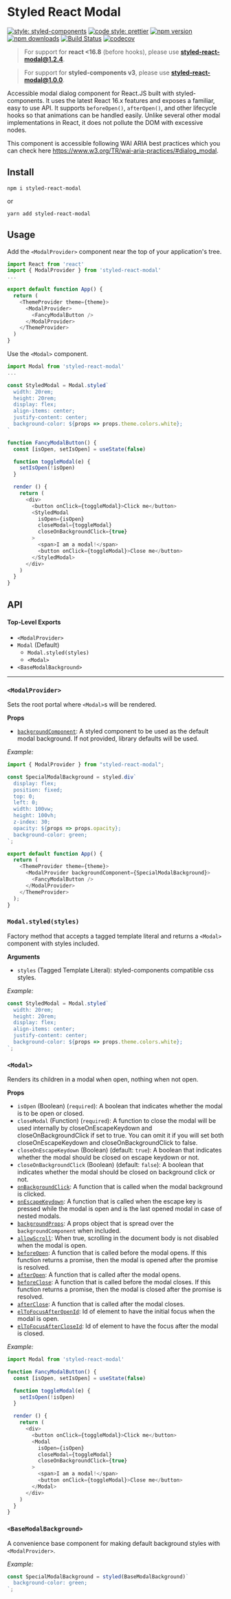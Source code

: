 # Styled React Modal

[![style: styled-components](https://img.shields.io/badge/style-%F0%9F%92%85%20styled--components-orange.svg?colorB=daa357&colorA=db748e)](https://github.com/styled-components/styled-components) [![code style: prettier](https://img.shields.io/badge/code_style-prettier-ff69b4.svg?style=flat-square)](https://github.com/prettier/prettier)
[![npm version](https://img.shields.io/npm/v/styled-react-modal.svg)](https://www.npmjs.com/package/styled-react-modal) [![npm downloads](https://img.shields.io/npm/dm/styled-react-modal.svg)](https://www.npmjs.com/package/styled-react-modal) [![Build Status](https://travis-ci.com/AlexanderRichey/styled-react-modal.svg?branch=master)](https://travis-ci.com/AlexanderRichey/styled-react-modal) [![codecov](https://codecov.io/gh/AlexanderRichey/styled-react-modal/branch/master/graph/badge.svg)](https://codecov.io/gh/AlexanderRichey/styled-react-modal)

> For support for **react <16.8** (before hooks), please use **styled-react-modal@1.2.4**.

> For support for **styled-components v3**, please use **styled-react-modal@1.0.0**.

Accessible modal dialog component for React.JS built with styled-components. It uses the latest React 16.x features and exposes a familiar, easy to use API. It supports `beforeOpen()`, `afterOpen()`, and other lifecycle hooks so that animations can be handled easily. Unlike several other modal implementations in React, it does not pollute the DOM with excessive nodes.

This component is accessible following WAI ARIA best practices which you can check here https://www.w3.org/TR/wai-aria-practices/#dialog_modal.

## Install

```
npm i styled-react-modal
```

or

```
yarn add styled-react-modal
```

## Usage

Add the `<ModalProvider>` component near the top of your application's tree.

```js
import React from 'react'
import { ModalProvider } from 'styled-react-modal'
...

export default function App() {
  return (
    <ThemeProvider theme={theme}>
      <ModalProvider>
        <FancyModalButton />
      </ModalProvider>
    </ThemeProvider>
  )
}
```

Use the `<Modal>` component.

```js
import Modal from 'styled-react-modal'
...

const StyledModal = Modal.styled`
  width: 20rem;
  height: 20rem;
  display: flex;
  align-items: center;
  justify-content: center;
  background-color: ${props => props.theme.colors.white};
`

function FancyModalButton() {
  const [isOpen, setIsOpen] = useState(false)

  function toggleModal(e) {
    setIsOpen(!isOpen)
  }

  render () {
    return (
      <div>
        <button onClick={toggleModal}>Click me</button>
        <StyledModal
          isOpen={isOpen}
          closeModal={toggleModal}
          closeOnBackgroundClick={true}
        >
          <span>I am a modal!</span>
          <button onClick={toggleModal}>Close me</button>
        </StyledModal>
      </div>
    )
  }
}

```

## API

#### Top-Level Exports

- `<ModalProvider>`
- `Modal` (Default)
  - `Modal.styled(styles)`
  - `<Modal>`
- `<BaseModalBackground>`

<hr>

### `<ModalProvider>`

Sets the root portal where `<Modal>`s will be rendered.

**Props**

- [`backgroundComponent`](Component): A styled component to be used as the default modal background. If not provided, library defaults will be used.

_Example:_

```js
import { ModalProvider } from "styled-react-modal";

const SpecialModalBackground = styled.div`
  display: flex;
  position: fixed;
  top: 0;
  left: 0;
  width: 100vw;
  height: 100vh;
  z-index: 30;
  opacity: ${props => props.opacity};
  background-color: green;
`;

export default function App() {
  return (
    <ThemeProvider theme={theme}>
      <ModalProvider backgroundComponent={SpecialModalBackground}>
        <FancyModalButton />
      </ModalProvider>
    </ThemeProvider>
  );
}
```

### `Modal.styled(styles)`

Factory method that accepts a tagged template literal and returns a `<Modal>` component with styles included.

**Arguments**

- `styles` (Tagged Template Literal): styled-components compatible css styles.

_Example:_

```js
const StyledModal = Modal.styled`
  width: 20rem;
  height: 20rem;
  display: flex;
  align-items: center;
  justify-content: center;
  background-color: ${props => props.theme.colors.white};
`;
```

### `<Modal>`

Renders its children in a modal when open, nothing when not open.

**Props**

- `isOpen` (Boolean) (`required`): A boolean that indicates whether the modal is to be open or closed.
- `closeModal` (Function) (`required`): A function to close the modal will be used internally by closeOnEscapeKeydown and closeOnBackgroundClick if set to true. You can omit it if you will set both closeOnEscapeKeydown and closeOnBackgroundClick to false.
- `closeOnEscapeKeydown` (Boolean) (default: `true`): A boolean that indicates whether the modal should be closed on escape keydown or not.
- `closeOnBackgroundClick` (Boolean) (default: `false`): A boolean that indicates whether the modal should be closed on background click or not.
- [`onBackgroundClick`](Function): A function that is called when the modal background is clicked.
- [`onEscapeKeydown`](Function): A function that is called when the escape key is pressed while the modal is open and is the last opened modal in case of nested modals.
- [`backgroundProps`](Object): A props object that is spread over the `backgroundComponent` when included.
- [`allowScroll`](Boolean): When true, scrolling in the document body is not disabled when the modal is open.
- [`beforeOpen`](Function): A function that is called before the modal opens. If this function returns a promise, then the modal is opened after the promise is resolved.
- [`afterOpen`](Function): A function that is called after the modal opens.
- [`beforeClose`](Function): A function that is called before the modal closes. If this function returns a promise, then the modal is closed after the promise is resolved.
- [`afterClose`](Function): A function that is called after the modal closes.
- [`elToFocusAfterOpenId`](String): Id of element to have the initial focus when the modal is open.
- [`elToFocusAfterCloseId`](String): Id of element to have the focus after the modal is closed.

_Example:_

```js
import Modal from 'styled-react-modal'

function FancyModalButton() {
  const [isOpen, setIsOpen] = useState(false)

  function toggleModal(e) {
    setIsOpen(!isOpen)
  }

  render () {
    return (
      <div>
        <button onClick={toggleModal}>Click me</button>
        <Modal
          isOpen={isOpen}
          closeModal={toggleModal}
          closeOnBackgroundClick={true}
        >
          <span>I am a modal!</span>
          <button onClick={toggleModal}>Close me</button>
        </Modal>
      </div>
    )
  }
}

```

### `<BaseModalBackground>`

A convenience base component for making default background styles with `<ModalProvider>`.

_Example:_

```js
const SpecialModalBackground = styled(BaseModalBackground)`
  background-color: green;
`;
```
